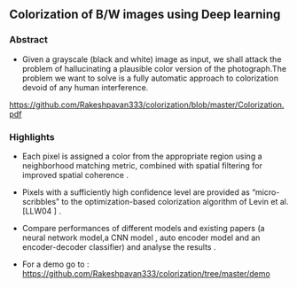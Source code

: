 ## Colorization of B/W images using Deep learning

### Abstract

* Given a grayscale (black and white) image as input, we shall attack the problem of
hallucinating a plausible color version of the photograph.The problem we want to solve is a
fully automatic approach to colorization devoid of any human interference.

https://github.com/Rakeshpavan333/colorization/blob/master/Colorization.pdf

### Highlights 
- Each pixel is assigned a color from the appropriate region using a
neighborhood matching metric, combined with spatial filtering for improved
spatial coherence .
- Pixels with a sufficiently high confidence level are provided as
“micro-scribbles” to the optimization-based colorization algorithm of Levin et
al. [LLW04 ] .
- Compare performances of different models and existing papers (a
neural network model,a CNN model , auto encoder model and an
encoder-decoder classifier) and analyse the results .

- For a demo go to  : https://github.com/Rakeshpavan333/colorization/tree/master/demo

